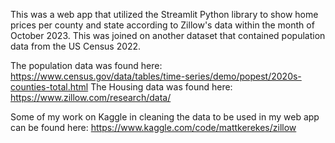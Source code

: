 This was a web app that utilized the Streamlit Python library to show home prices per county and state according to Zillow's data within the month of October 2023. This was joined on another dataset that contained population data from the US Census 2022. 

The population data was found here: https://www.census.gov/data/tables/time-series/demo/popest/2020s-counties-total.html
The Housing data was found here: https://www.zillow.com/research/data/

Some of my work on Kaggle in cleaning the data to be used in my web app can be found here: https://www.kaggle.com/code/mattkerekes/zillow
